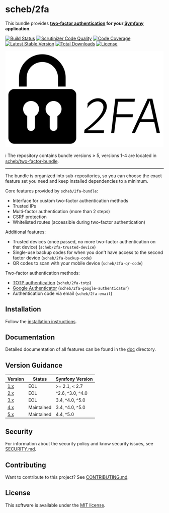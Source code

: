 scheb/2fa
=========

This bundle provides **[two-factor authentication](https://en.wikipedia.org/wiki/Multi-factor_authentication) for your
[Symfony](https://symfony.com/) application**.

[![Build Status](https://travis-ci.org/scheb/2fa.svg?branch=master)](https://travis-ci.org/scheb/2fa/branches)
[![Scrutinizer Code Quality](https://scrutinizer-ci.com/g/scheb/2fa/badges/quality-score.png?b=master)](https://scrutinizer-ci.com/g/scheb/2fa/?branch=master)
[![Code Coverage](https://scrutinizer-ci.com/g/scheb/2fa/badges/coverage.png?b=master)](https://scrutinizer-ci.com/g/scheb/2fa/?branch=master)
[![Latest Stable Version](https://poser.pugx.org/scheb/2fa/v/stable.svg)](https://packagist.org/packages/scheb/2fa)
[![Total Downloads](https://poser.pugx.org/scheb/2fa/downloads)](https://packagist.org/packages/scheb/2fa)
[![License](https://poser.pugx.org/scheb/2fa/license.svg)](https://packagist.org/packages/scheb/2fa)

<p align="center"><img alt="Logo" src="doc/2fa-logo.svg" /></p>

ℹ️ The repository contains bundle versions ≥ 5, versions 1-4 are located in [scheb/two-factor-bundle](https://github.com/scheb/two-factor-bundle).

---

The bundle is organized into sub-repositories, so you can choose the exact feature set you need and keep installed
dependencies to a minimum.

Core features provided by `scheb/2fa-bundle`:

- Interface for custom two-factor authentication methods
- Trusted IPs
- Multi-factor authentication (more than 2 steps)
- CSRF protection
- Whitelisted routes (accessible during two-factor authentication)

Additional features:

- Trusted devices (once passed, no more two-factor authentication on that device) (`scheb/2fa-trusted-device`)
- Single-use backup codes for when you don't have access to the second factor device (`scheb/2fa-backup-code`)
- QR codes to scan with your mobile device (`scheb/2fa-qr-code`)

Two-factor authentication methods:

- [TOTP authentication](https://en.wikipedia.org/wiki/Time-based_One-time_Password_algorithm) (`scheb/2fa-totp`)
- [Google Authenticator](https://en.wikipedia.org/wiki/Google_Authenticator)  (`scheb/2fa-google-authenticator`)
- Authentication code via email (`scheb/2fa-email`)

Installation
-------------
Follow the [installation instructions](doc/installation.md).

Documentation
-------------
Detailed documentation of all features can be found in the [doc](doc/index.md) directory.

Version Guidance
----------------

| Version        | Status     | Symfony Version  |
|----------------|------------|------------------|
| [1.x][v1-repo] | EOL        | >= 2.1, < 2.7    |
| [2.x][v2-repo] | EOL        | ^2.6, ^3.0, ^4.0 |
| [3.x][v3-repo] | EOL        | 3.4, ^4.0, ^5.0  |
| [4.x][v4-repo] | Maintained | 3.4, ^4.0, ^5.0  |
| [5.x][v5-repo] | Maintained | 4.4, ^5.0        |

[v1-repo]: https://github.com/scheb/two-factor-bundle/tree/1.x
[v2-repo]: https://github.com/scheb/two-factor-bundle/tree/2.x
[v3-repo]: https://github.com/scheb/two-factor-bundle/tree/3.x
[v4-repo]: https://github.com/scheb/two-factor-bundle/tree/master
[v5-repo]: https://github.com/scheb/2fa/tree/master

Security
--------
For information about the security policy and know security issues, see [SECURITY.md](SECURITY.md).

Contributing
------------
Want to contribute to this project? See [CONTRIBUTING.md](CONTRIBUTING.md).

License
-------
This software is available under the [MIT license](LICENSE).
